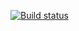 [![Build status](https://ci.appveyor.com/api/projects/status/if3u4oie3kcupp99?svg=true)](https://ci.appveyor.com/project/stjarna777/bdd)

